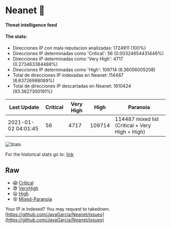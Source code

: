 # Neanet :hocho:
#### Threat intelligence feed
#### The stats:

- Direcciones IP con mala reputacion analizadas: 1724911 (100%)
- Direcciones IP determinadas como 'Critical':  56 (0.00324654431446%)
- Direcciones IP determinadas como 'Very High':  4717 (0.273463384488%)
- Direcciones IP determinadas como 'High':  109714 (6.36056005208)
- Total de direcciones IP indexadas en Neanet:  114487 (6.63726998089%)
- Total de direcciones IP descartadas en Neanet:  1610424 (93.3627300191%)

| Last Update | Critical | Very High | High | Paranoia |
| --- | --- | --- | --- | --- |
| 2021-01-02 04:01:45 | 56 | 4717 | 109714 | 114487 mixed list (Critical + Very High + High)|

![Stats](https://docs.google.com/spreadsheets/d/e/2PACX-1vSnaNMIXVabIpDJjufMlzH7poXnshF3mgd8Is1g9ytUEzVsP5my4Trn8f-xkoLLQ38xpL3HtmUexLo6/pubchart?oid=501124687&format=image)

For the historical stats go to: [link](/stats.csv)
## Raw
- :scream: [Critical](https://raw.githubusercontent.com/JavaGarcia/Neanet/master/blacklists/neanet_critical.txt)
- :fearful: [VeryHigh](https://raw.githubusercontent.com/JavaGarcia/Neanet/master/blacklists/neanet_veryHigh.txtt)
- :frowning: [High](https://raw.githubusercontent.com/JavaGarcia/Neanet/master/blacklists/neanet_high.txt)
- :dizzy_face: [Mixed-Paranoia](https://raw.githubusercontent.com/JavaGarcia/Neanet/master/blacklists/neanet_all.txt)


Your IP is indexed? You may request to takedown. [https://github.com/JavaGarcia/Neanet/issues](https://github.com/JavaGarcia/Neanet/issues)










































































































































































































































































































































































































































































































































































































































































































































































































































































































































































































































































































































































































































































































































































































































































































































































































































































































































































































































































































































































































































































































































































































































































































































































































































































































































































































































































































































































































































































































































































































































































































































































































































































































































